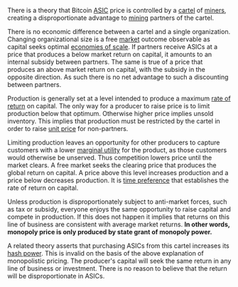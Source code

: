 There is a theory that Bitcoin [ASIC](https://en.wikipedia.org/wiki/Application-specific_integrated_circuit) price is controlled by a [cartel](https://mises.org/library/man-economy-and-state-power-and-market/html/p/1059) of [miners](Glossary#miner), creating a disproportionate advantage to [mining](Glossary#mine) partners of the cartel.

There is no economic difference between a cartel and a single organization. Changing organizational size is a free [market](Glossary#market) outcome observable as capital seeks optimal [economies of scale](https://en.wikipedia.org/wiki/Economies_of_scale). If partners receive ASICs at a price that produces a below market return on capital, it amounts to an internal subsidy between partners. The same is true of a price that produces an above market return on capital, with the subsidy in the opposite direction. As such there is no net advantage to such a discounting between partners.

Production is generally set at a level intended to produce a maximum [rate of return](https://en.wikipedia.org/wiki/Rate_of_return) on capital. The only way for a producer to raise price is to limit production below that optimum. Otherwise higher price implies unsold inventory.  This implies that production must be restricted by the cartel in order to raise [unit price](https://en.wikipedia.org/wiki/Unit_price) for non-partners.

Limiting production leaves an opportunity for other producers to capture customers with a lower [marginal utility](https://en.wikipedia.org/wiki/Marginal_utility) for the product, as those customers would otherwise be unserved. Thus competition lowers price until the market clears. A free market seeks the clearing price that produces the global return on capital. A price above this level increases production and a price below decreases production. It is [time preference](https://en.wikipedia.org/wiki/Time_preference) that establishes the rate of return on capital.

Unless production is disproportionately subject to anti-market forces, such as tax or subsidy, everyone enjoys the same opportunity to raise capital and compete in production. If this does not happen it implies that returns on this line of business are consistent with average market returns. **In other words, monopoly price is only produced by state grant of monopoly power.**

A related theory asserts that purchasing ASICs from this cartel increases its [hash power](Glossary#hash-power). This is invalid on the basis of the above explanation of monopolistic pricing. The producer's capital will seek the same return in any line of business or investment. There is no reason to believe that the return will be disproportionate in ASICs.
